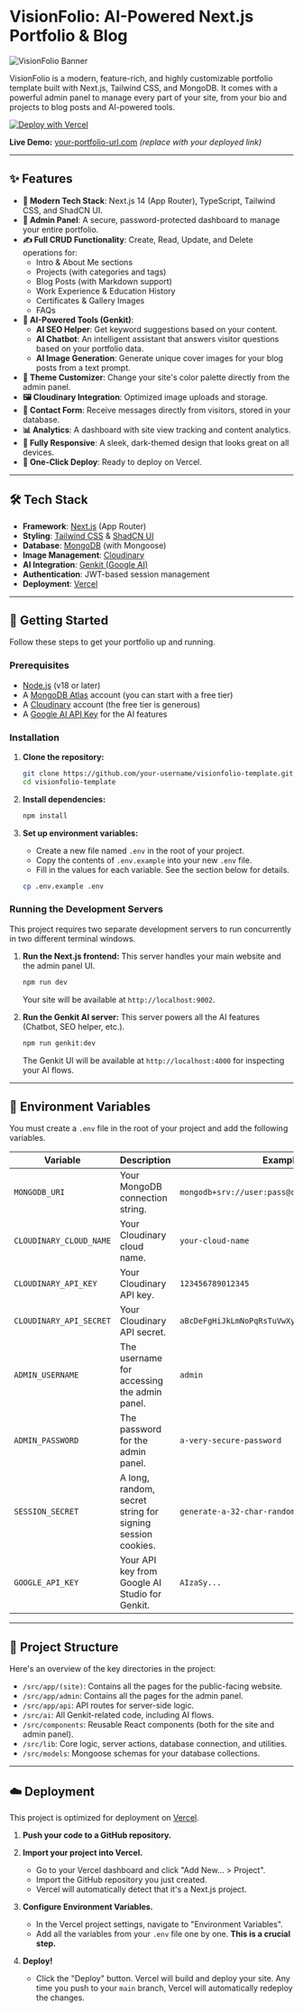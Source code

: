 # VisionFolio: AI-Powered Next.js Portfolio & Blog

![VisionFolio Banner](https://placehold.co/1200x630.png?text=VisionFolio)

VisionFolio is a modern, feature-rich, and highly customizable portfolio template built with Next.js, Tailwind CSS, and MongoDB. It comes with a powerful admin panel to manage every part of your site, from your bio and projects to blog posts and AI-powered tools.

[![Deploy with Vercel](https://vercel.com/button)](https://vercel.com/new/clone?repository-url=https%3A%2F%2Fgithub.com%2Fyour-username%2Fvisionfolio-template)

**Live Demo:** [your-portfolio-url.com](https://your-portfolio-url.com) *(replace with your deployed link)*

---

## ✨ Features

- **🚀 Modern Tech Stack**: Next.js 14 (App Router), TypeScript, Tailwind CSS, and ShadCN UI.
- **🔐 Admin Panel**: A secure, password-protected dashboard to manage your entire portfolio.
- **✍️ Full CRUD Functionality**: Create, Read, Update, and Delete operations for:
  - Intro & About Me sections
  - Projects (with categories and tags)
  - Blog Posts (with Markdown support)
  - Work Experience & Education History
  - Certificates & Gallery Images
  - FAQs
- **🤖 AI-Powered Tools (Genkit)**:
  - **AI SEO Helper**: Get keyword suggestions based on your content.
  - **AI Chatbot**: An intelligent assistant that answers visitor questions based on your portfolio data.
  - **AI Image Generation**: Generate unique cover images for your blog posts from a text prompt.
- **🎨 Theme Customizer**: Change your site's color palette directly from the admin panel.
- **🖼️ Cloudinary Integration**: Optimized image uploads and storage.
- **📨 Contact Form**: Receive messages directly from visitors, stored in your database.
- **📊 Analytics**: A dashboard with site view tracking and content analytics.
- **📱 Fully Responsive**: A sleek, dark-themed design that looks great on all devices.
- **🚀 One-Click Deploy**: Ready to deploy on Vercel.

---

## 🛠️ Tech Stack

- **Framework**: [Next.js](https://nextjs.org/) (App Router)
- **Styling**: [Tailwind CSS](https://tailwindcss.com/) & [ShadCN UI](https://ui.shadcn.com/)
- **Database**: [MongoDB](https://www.mongodb.com/) (with Mongoose)
- **Image Management**: [Cloudinary](https://cloudinary.com/)
- **AI Integration**: [Genkit (Google AI)](https://firebase.google.com/docs/genkit)
- **Authentication**: JWT-based session management
- **Deployment**: [Vercel](https://vercel.com/)

---

## 🚀 Getting Started

Follow these steps to get your portfolio up and running.

### Prerequisites

- [Node.js](https://nodejs.org/en/) (v18 or later)
- A [MongoDB Atlas](https://www.mongodb.com/cloud/atlas) account (you can start with a free tier)
- A [Cloudinary](https://cloudinary.com/) account (the free tier is generous)
- A [Google AI API Key](https://aistudio.google.com/app/apikey) for the AI features

### Installation

1.  **Clone the repository:**
    ```bash
    git clone https://github.com/your-username/visionfolio-template.git
    cd visionfolio-template
    ```

2.  **Install dependencies:**
    ```bash
    npm install
    ```

3.  **Set up environment variables:**
    -   Create a new file named `.env` in the root of your project.
    -   Copy the contents of `.env.example` into your new `.env` file.
    -   Fill in the values for each variable. See the section below for details.

    ```bash
    cp .env.example .env
    ```

### Running the Development Servers

This project requires two separate development servers to run concurrently in two different terminal windows.

1.  **Run the Next.js frontend:**
    This server handles your main website and the admin panel UI.
    ```bash
    npm run dev
    ```
    Your site will be available at `http://localhost:9002`.

2.  **Run the Genkit AI server:**
    This server powers all the AI features (Chatbot, SEO helper, etc.).
    ```bash
    npm run genkit:dev
    ```
    The Genkit UI will be available at `http://localhost:4000` for inspecting your AI flows.

---

## 🔑 Environment Variables

You must create a `.env` file in the root of your project and add the following variables.

| Variable                 | Description                                                                                                   | Example                                         |
| ------------------------ | ------------------------------------------------------------------------------------------------------------- | ----------------------------------------------- |
| `MONGODB_URI`            | Your MongoDB connection string.                                                                               | `mongodb+srv://user:pass@cluster.mongodb.net/`  |
| `CLOUDINARY_CLOUD_NAME`  | Your Cloudinary cloud name.                                                                                   | `your-cloud-name`                               |
| `CLOUDINARY_API_KEY`     | Your Cloudinary API key.                                                                                      | `123456789012345`                               |
| `CLOUDINARY_API_SECRET`  | Your Cloudinary API secret.                                                                                   | `aBcDeFgHiJkLmNoPqRsTuVwXyZ_12345`               |
| `ADMIN_USERNAME`         | The username for accessing the admin panel.                                                                   | `admin`                                         |
| `ADMIN_PASSWORD`         | The password for the admin panel.                                                                             | `a-very-secure-password`                        |
| `SESSION_SECRET`         | A long, random, secret string for signing session cookies.                                                    | `generate-a-32-char-random-string`              |
| `GOOGLE_API_KEY`         | Your API key from Google AI Studio for Genkit.                                                                | `AIzaSy...`                                     |

---

## 📂 Project Structure

Here's an overview of the key directories in the project:

-   `/src/app/(site)`: Contains all the pages for the public-facing website.
-   `/src/app/admin`: Contains all the pages for the admin panel.
-   `/src/app/api`: API routes for server-side logic.
-   `/src/ai`: All Genkit-related code, including AI flows.
-   `/src/components`: Reusable React components (both for the site and admin panel).
-   `/src/lib`: Core logic, server actions, database connection, and utilities.
-   `/src/models`: Mongoose schemas for your database collections.

---

## ☁️ Deployment

This project is optimized for deployment on [Vercel](https://vercel.com/).

1.  **Push your code to a GitHub repository.**

2.  **Import your project into Vercel.**
    -   Go to your Vercel dashboard and click "Add New... > Project".
    -   Import the GitHub repository you just created.
    -   Vercel will automatically detect that it's a Next.js project.

3.  **Configure Environment Variables.**
    -   In the Vercel project settings, navigate to "Environment Variables".
    -   Add all the variables from your `.env` file one by one. **This is a crucial step.**

4.  **Deploy!**
    -   Click the "Deploy" button. Vercel will build and deploy your site. Any time you push to your `main` branch, Vercel will automatically redeploy the changes.
